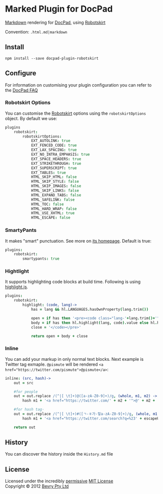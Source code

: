 # Marked Plugin for DocPad
[Markdown](http://daringfireball.net/projects/markdown/) rendering for [DocPad](https://docpad.org), using [Robotskirt](https://github.com/benmills/robotskirt)

Convention:	`.html.md|markdown`


## Install

```
npm install --save docpad-plugin-robotskirt
```

## Configure
For information on customising your plugin configuration you can refer to the [DocPad FAQ](https://github.com/bevry/docpad/wiki/FAQ)

### Robotskirt Options
You can customise the [Robotskirt](https://github.com/benmills/robotskirt) options using the `robotskirtOptions` object. By default we use:

``` coffee
plugins
	robotskirt:
		robotskirtOptions:
			EXT_AUTOLINK: true
			EXT_FENCED_CODE: true
			EXT_LAX_SPACING: true
			EXT_NO_INTRA_EMPHASIS: true
			EXT_SPACE_HEADERS: true
			EXT_STRIKETHROUGH: true
			EXT_SUPERSCRIPT: true
			EXT_TABLES: true
			HTML_SKIP_HTML: false
			HTML_SKIP_STYLE: false
			HTML_SKIP_IMAGES: false
			HTML_SKIP_LINKS: false
			HTML_EXPAND_TABS: false
			HTML_SAFELINK: false
			HTML_TOC: false
			HTML_HARD_WRAP: false
			HTML_USE_XHTML: true
			HTML_ESCAPE: false
```

### SmartyPants

It makes "smart" punctuation. See more on [its homepage](http://daringfireball.net/projects/smartypants). Default is true:

``` coffee
plugins:
	robotskirt:
		smartypants: true
```

### Hightlight

It supports highlighting code blocks at build time. Following is using [highlight.js](https://github.com/isagalaev/highlight.js).

``` coffee
plugins:
	robotskirt:
		highlight: (code, lang)->
			has = lang && hl.LANGUAGES.hasOwnProperty(lang.trim())

			open = if has then '<pre><code class="lang-'+lang.trim()+'">' else '<pre><code>'
			body = if has then hl.highlight(lang, code).value else hl.highlightAuto(code).value
			close = '</code></pre>'

			return open + body + close
```

### Inline

You can add your markup in only normal text blocks. Next example is Twitter tag exmaple. `@pismute` will be rendered `<a href="https://twitter.com/pismute">@pismute</a>`:

``` coffee
inline: (src, hash)->
	out = src

	#for people
	out = out.replace /(^|[ \t]+)@([a-zA-Z0-9]+)/g, (whole, m1, m2) ->
		hash m1 + '<a href="https://twitter.com/' + m2 + '">@' + m2 + '</a>'

	#for hash tag·
	out = out.replace /(^|[ \t]+)#([ㄱ-ㅎ가-힣a-zA-Z0-9]+)/g, (whole, m1, m2) ->
		hash m1 + '<a href="https://twitter.com/search?q=%23' + escapeURL(m2) + '&src=hash">#' + m2 + '</a>'

	return out
```

## History
You can discover the history inside the `History.md` file

## License
Licensed under the incredibly [permissive](http://en.wikipedia.org/wiki/Permissive_free_software_licence) [MIT License](http://creativecommons.org/licenses/MIT/)
<br/>Copyright &copy; 2012 [Bevry Pty Ltd](http://bevry.me)
